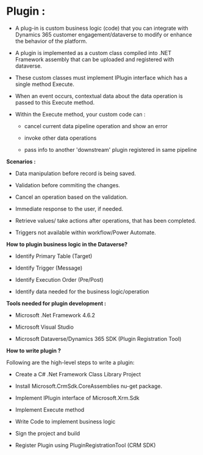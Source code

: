 # Plugin :

- A plug-in is custom business logic (code) that you can integrate with Dynamics 365 customer engagement/dataverse to modify or enhance the behavior of the platform.

- A plugin is implemented as a custom class compiled into .NET Framework assembly that can be uploaded and registered with dataverse.

- These custom classes must implement IPlugin interface which has a single method Execute.

- When an event occurs, contextual data about the data operation is passed to this Execute method.

- Within the Execute method, your custom code can :

    - cancel current data pipeline operation and show an error

    - invoke other data operations

    - pass info to another 'downstream' plugin registered in same pipeline


**Scenarios :**
- Data manipulation before record is being saved.

- Validation before commiting the changes.

- Cancel an operation based on the validation.

- Immediate response to the user, if needed.

- Retrieve values/ take actions after operations, that has been completed.

- Triggers not available within workflow/Power Automate. 


**How to plugin business logic in the Dataverse?**

- Identify Primary Table (Target)

- Identify Trigger (Message)

- Identify Execution Order (Pre/Post)

- Identify data needed for the business logic/operation 


**Tools needed for plugin development :**

- Microsoft .Net Framework 4.6.2

- Microsoft Visual Studio

- Microsoft Dataverse/Dynamics 365 SDK (Plugin Registration Tool)


**How to write plugin ?**

Following are the high-level steps to write a plugin:

- Create a C# .Net Framework Class Library Project

- Install Microsoft.CrmSdk.CoreAssemblies nu-get package.

- Implement IPlugin interface of Microsoft.Xrm.Sdk

- Implement Execute method 

- Write Code to implement business logic

- Sign the project and build

- Register Plugin using PluginRegistrationTool (CRM SDK)